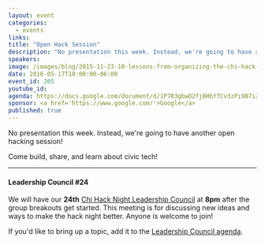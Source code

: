 ```yaml
---
layout: event
categories: 
  - events
links:
title: "Open Hack Session"
description: "No presentation this week. Instead, we're going to have another open hacking session! Come build, share, and learn about civic tech!"
speakers:
image: /images/blog/2015-11-23-10-lessons-from-organizing-the-chi-hack-night/img8.jpg
date: 2016-05-17T18:00:00-06:00
event_id: 205
youtube_id: 
agenda: https://docs.google.com/document/d/1P7R3gbwO2fjBHbYfCv3zPi9B7iZqmK6KgGKxajRwWBQ/edit#
sponsor: <a href='https://www.google.com/'>Google</a>
published: true
---
```


No presentation this week. Instead, we're going to have another open hacking session!

Come build, share, and learn about civic tech!

---

#### Leadership Council #24

We will have our **24th** [Chi Hack Night Leadership Council](http://chihacknight.org/leadership-council.html) at **8pm** after the group breakouts get started. This meeting is for discussing new ideas and ways to make the hack night better. Anyone is welcome to join! 

If you'd like to bring up a topic, add it to the [Leadership Council agenda](https://docs.google.com/document/d/1KbmBjKS6Lv6nRf7Im1sBjulHbGYTHPbCG6a9nHbaIQU/edit#).